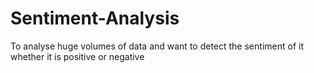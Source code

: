 # Sentiment-Analysis
 To analyse huge volumes of data and want to detect the sentiment of it whether it is positive or negative
